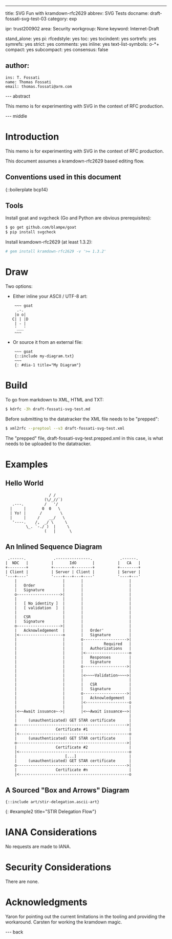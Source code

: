 ---
title: SVG Fun with kramdown-rfc2629
abbrev: SVG Tests
docname: draft-fossati-svg-test-03
category: exp

ipr: trust200902
area: Security
workgroup: None
keyword: Internet-Draft

stand_alone: yes
pi:
  rfcedstyle: yes
  toc: yes
  tocindent: yes
  sortrefs: yes
  symrefs: yes
  strict: yes
  comments: yes
  inline: yes
  text-list-symbols: o-*+
  compact: yes
  subcompact: yes
  consensus: false

author:
 -
    ins: T. Fossati
    name: Thomas Fossati
    email: thomas.fossati@arm.com


--- abstract

This memo is for experimenting with SVG in the context of RFC production.

--- middle

# Introduction

This memo is for experimenting with SVG in the context of RFC production.

This document assumes a kramdown-rfc2629 based editing flow.

## Conventions used in this document

{::boilerplate bcp14}

## Tools

Install goat and svgcheck (Go and Python are obvious prerequisites):

~~~ bash
$ go get github.com/blampe/goat
$ pip install svgcheck
~~~

Install kramdown-rfc2629 (at least 1.3.2):

~~~ bash
# gem install kramdown-rfc2629 -v '>= 1.3.2'
~~~

# Draw

Two options:

* Either inline your ASCII / UTF-8 art:

~~~
    ~~~ goat
     .-.
    |o o|
   C| | |D
    | - |
    '___'
    ~~~
~~~

* Or source it from an external file:

~~~
    ~~~ goat
    {::include my-diagram.txt}
    ~~~
    {: #dia-1 title="My Diagram"}
~~~

# Build

To go from markdown to XML, HTML and TXT:

~~~ bash
$ kdrfc -3h draft-fossati-svg-test.md
~~~

Before submitting to the datatracker the XML file needs to be "prepped":

~~~ bash
$ xml2rfc --preptool --v3 draft-fossati-svg-test.xml
~~~

The "prepped" file, draft-fossati-svg-test.prepped.xml in this case, is what
needs to be uploaded to the datatracker.

# Examples

## Hello World

~~~ goat
                   / /
                 (\/_//`)
   .---.         /   '/
  |     |       0  0   \
  | Yo! |      /        \
  |     |     /    __/   \
   '----.    /,  _/ \     \
         \_. `-./ )  |     \
                 (   |      \
~~~

## An Inlined Sequence Diagram



~~~ goat
 .------.            .---------------.            .------.
|  NDC   |          |       IdO       |          |   CA   |
+--------+          +--------+--------+          +--------+
| Client |          | Server | Client |          | Server |
'---+----'          '----+---+---+----'          '----+---'
    |                    |       |                    |
    |   Order            |       |                    |
    |   Signature        |       |                    |
    o------------------->|       |                    |
    |                    |       |                    |
    |   [ No identity ]  |       |                    |
    |   [ validation  ]  |       |                    |
    |                    |       |                    |
    |   CSR              |       |                    |
    |   Signature        |       |                    |
    o------------------->|       |                    |
    |   Acknowledgement  |       |   Order'           |
    |<-------------------o       |   Signature        |
    |                    |       o------------------->|
    |                    |       |         Required   |
    |                    |       |   Authorizations   |
    |                    |       |<-------------------o
    |                    |       |   Responses        |
    |                    |       |   Signature        |
    |                    |       o------------------->|
    |                    |       |                    |
    |                    |       |<~~~~Validation~~~~>|
    |                    |       |                    |
    |                    |       |   CSR              |
    |                    |       |   Signature        |
    |                    |       o------------------->|
    |                    |       |   Acknowledgement  |
    |                    |       |<-------------------o
    |                    |       |                    |
    |<~~Await issuance~->|       |<~~Await issuance~~>|
    |                                                 |
    |     (unauthenticated) GET STAR certificate      |
    o------------------------------------------------>|
    |                 Certificate #1                  |
    |<------------------------------------------------o
    |     (unauthenticated) GET STAR certificate      |
    o------------------------------------------------>|
    |                 Certificate #2                  |
    |<------------------------------------------------o
    |                     [...]                       |
    |     (unauthenticated) GET STAR certificate      |
    o------------------------------------------------>|
    |                 Certificate #n                  |
    |<------------------------------------------------o
~~~

## A Sourced "Box and Arrows" Diagram

~~~ goat
{::include art/stir-delegation.ascii-art}
~~~
{: #example2 title="STIR Delegation Flow"}

# IANA Considerations

No requests are made to IANA.

# Security Considerations

There are none.

# Acknowledgments

Yaron for pointing out the current limitations in the tooling and providing the
workaround.  Carsten for working the kramdown magic.

--- back
